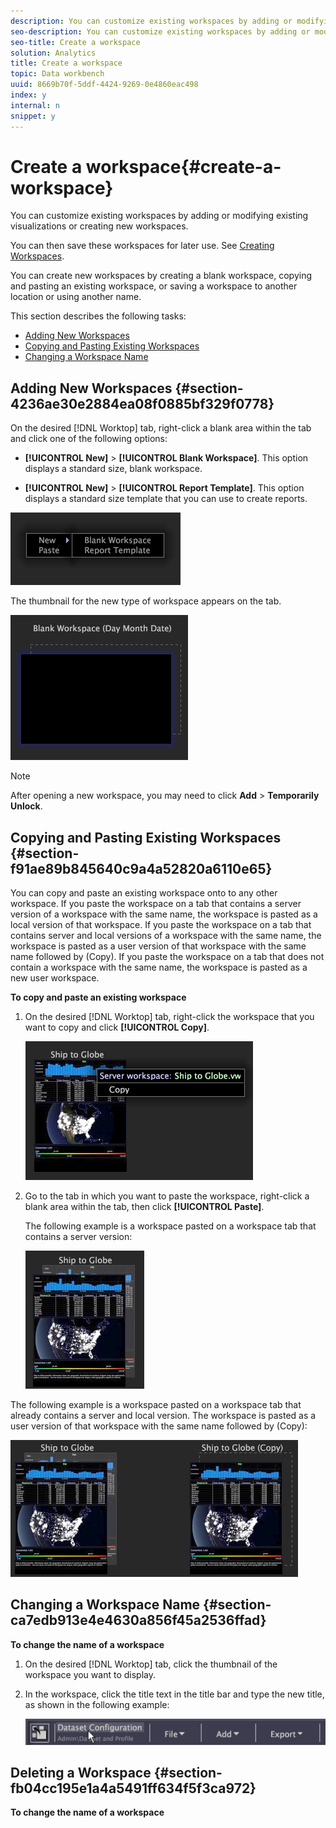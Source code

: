 ```yaml
---
description: You can customize existing workspaces by adding or modifying existing visualizations or creating new workspaces.
seo-description: You can customize existing workspaces by adding or modifying existing visualizations or creating new workspaces.
seo-title: Create a workspace
solution: Analytics
title: Create a workspace
topic: Data workbench
uuid: 8669b70f-5ddf-4424-9269-0e4860eac498
index: y
internal: n
snippet: y
---
```


# Create a workspace{#create-a-workspace}

You can customize existing workspaces by adding or modifying existing visualizations or creating new workspaces.

You can then save these workspaces for later use. See [Creating Workspaces](../../../home/c-get-started/c-work-worksp/c-create-worksp.md#concept-d8bc99d7739e4eaeab2a02b022394a31).

You can create new workspaces by creating a blank workspace, copying and pasting an existing workspace, or saving a workspace to another location or using another name.

This section describes the following tasks:

* [Adding New Workspaces](../../../home/c-get-started/c-work-worksp/c-create-worksp.md#section-4236ae30e2884ea08f0885bf329f0778) 
* [Copying and Pasting Existing Workspaces](../../../home/c-get-started/c-work-worksp/c-create-worksp.md#section-f91ae89b845640c9a4a52820a6110e65) 
* [Changing a Workspace Name](../../../home/c-get-started/c-work-worksp/c-create-worksp.md#section-ca7edb913e4e4630a856f45a2536ffad)

## Adding New Workspaces {#section-4236ae30e2884ea08f0885bf329f0778}

On the desired [!DNL Worktop] tab, right-click a blank area within the tab and click one of the following options:

* **[!UICONTROL New]** > **[!UICONTROL Blank Workspace]**. This option displays a standard size, blank workspace. 

* **[!UICONTROL New]** > **[!UICONTROL Report Template]**. This option displays a standard size template that you can use to create reports.

![](assets/mnu_workspaceManager.png)

The thumbnail for the new type of workspace appears on the tab.

![](assets/mnu_workspaceManager_Newwksp.png)

>[!NOTE]
>
>After opening a new workspace, you may need to click **Add** > **Temporarily Unlock**.

## Copying and Pasting Existing Workspaces {#section-f91ae89b845640c9a4a52820a6110e65}

You can copy and paste an existing workspace onto to any other workspace. If you paste the workspace on a tab that contains a server version of a workspace with the same name, the workspace is pasted as a local version of that workspace. If you paste the workspace on a tab that contains server and local versions of a workspace with the same name, the workspace is pasted as a user version of that workspace with the same name followed by (Copy). If you paste the workspace on a tab that does not contain a workspace with the same name, the workspace is pasted as a new user workspace.

**To copy and paste an existing workspace**

1. On the desired [!DNL Worktop] tab, right-click the workspace that you want to copy and click **[!UICONTROL Copy]**.

   ![](assets/mnu_workspaceManager_Copywksp.png)

1. Go to the tab in which you want to paste the workspace, right-click a blank area within the tab, then click **[!UICONTROL Paste]**.

   The following example is a workspace pasted on a workspace tab that contains a server version:

   ![](assets/mnu_workspaceManager_Copywksp_PasteSameNameServerWks.png)

The following example is a workspace pasted on a workspace tab that already contains a server and local version. The workspace is pasted as a user version of that workspace with the same name followed by (Copy):

![](assets/mnu_workspaceManager_Copywksp_PasteSameNameLocalWks.png)

## Changing a Workspace Name {#section-ca7edb913e4e4630a856f45a2536ffad}

**To change the name of a workspace**

1. On the desired [!DNL Worktop] tab, click the thumbnail of the workspace you want to display. 
1. In the workspace, click the title text in the title bar and type the new title, as shown in the following example:

   ![](assets/wsp_changeTitle.png)

## Deleting a Workspace {#section-fb04cc195e1a4a5491ff634f5f3ca972}

**To change the name of a workspace** 
